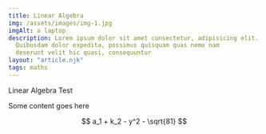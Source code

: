 ```yaml
---
title: Linear Algebra
img: /assets/images/img-1.jpg
imgAlt: a laptop
description: Lorem ipsum dolor sit amet consectetur, adipisicing elit.
  Quibusdam dolor expedita, possimus quisquam quas nemo nam
  deserunt velit hic quasi, consequuntur
layout: "article.njk"
tags: maths
---
```


Linear Algebra Test

Some content goes here

$$ a_1 + k_2 - y^2 - \sqrt{81} $$
